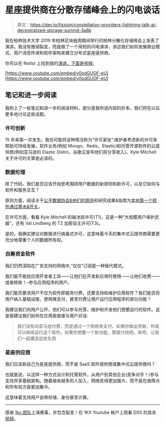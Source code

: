 # 星座提供商在分散存储峰会上的闪电谈话

> 原文：<https://dev.to/fission/constellation-providers-lightning-talk-at-decentralized-storage-summit-3a8b>

我在柏林技术大学 2019 年柏林区块链周期间举行的柏林分散化存储峰会上发表了演讲。我没有推销裂变，而是做了一个简短的闪电演讲，讲述我们如何发展商业模式、用户消息传递和软件架构来建立分布式星座提供商。

你可以在 Notist 上找到我的[演讲，下面是视频:](https://noti.st/bmann/zTPm23/constellation-providers)

[https://www.youtube.com/embed/y0odGUOF-eU](https://www.youtube.com/embed/y0odGUOF-eU)

## 笔记和进一步阅读

我附上了一些笔记和进一步的阅读材料，部分是我所说内容的抄本。我们将在以后更多地讨论这些话题。

### 许可创新

15 年来第一次发生。我也可能将这种情况称为“许可紧张”:维护者考虑新的许可来帮助可持续发展，软件业务(例如 Mongo，Redis，Elastic)和托管开源软件的云提供商(例如亚马逊的 Elastic Distro，谷歌云宣布他们将分享收入)。Kyle Mitchell 关于许可的文章是必读的。

### 数据伦理

除了代码，我们是否应该开始思考围绕用户数据的新原则和新许可，以及它如何与软件和服务交互？

原则方面，阅读关于[公平数据协会&他们的原则](https://talk.fission.codes/t/fair-data-society/261)和研究成果&指南为[本地第一个软件通过墨水&开关](https://talk.fission.codes/t/local-first-software-you-own-your-data-in-spite-of-the-cloud-ink-switch/45)。

在许可方面，看看 Kyle Mitchell 的破冰妖许可(T1)，这是一种“大规模用户保护武器”，还有 Val Lindberg 的 T2 加密自主许可(T3)。

是的，我确实建议对数据进行病毒式许可，这意味着今天的集中式云提供商需要更充分地尊重个人的数据所有权。

### 自筹资金软件

我们仍然深陷在广告支持的网络中,“仅仅”订阅是一种替代模式。

我们能不能给应用开发者工具——让他们在开发新应用时使用——让他们收费——或者赊账！–参与应用程序的用户。

我们能否要求用户不仅为软件即服务付费，还要支持和维护应用软件？我们能否将用户纳入基础设施，使用微支付，甚至付费让用户运行应用程序的部分功能？

我建议我们向用户公开，他们可以参与托管、维护和开发他们想要运行的软件。这是我建议我们如何在应用层直接与用户对话:

> 我们没有向亚马逊付费，而是通过一个网络来支付，如果你做出贡献，你就可以继续运行这个软件。如果你想要一个新功能，那就付钱吧。来吧，让我们一起建造这些东西

### 星座供应商

我们应该称自己为星座提供商，而不是 SaaS 软件提供商或集中式云提供商吗？

也就是说，以这样一种方式设计和托管软件，从用户到其他企业(竞争对手！)参与支持共享基础架构。随着越来越多的人加入，网络变得更加强大，而不是在故障点和所有权方面更加集中。

这意味着支持用户自带存储、身份甚至计算。

* * *

感谢 [1kx 团队](https://1kx.network)上演赛事，并包含裂变！在 1KX Youtube 帐户上观看 DSS 的其余[视频](https://www.youtube.com/channel/UCA_R37DYcokEcm0dyJp8E5g/videos)。
